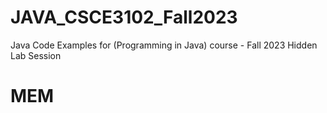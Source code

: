 # JAVA_CSCE3102_Fall2023

Java Code Examples for (Programming in Java) course - Fall 2023
Hidden Lab Session

# MEM
